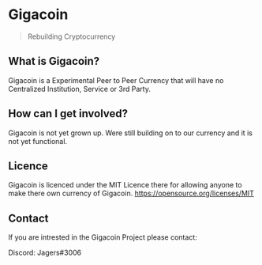 # Gigacoin



> Rebuilding Cryptocurrency



## What is Gigacoin?
Gigacoin is a Experimental Peer to Peer Currency that will have no Centralized Institution, Service or 3rd Party.

## How can I get involved?
Gigacoin is not yet grown up. Were still building on to our currency and it is not yet functional.

## Licence
Gigacoin is licenced under the MIT Licence there for allowing anyone to make there own currency of Gigacoin.
https://opensource.org/licenses/MIT

## Contact
If you are intrested in the Gigacoin Project please contact:

Discord: Jagers#3006


